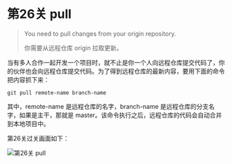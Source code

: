 
# 第26关 pull

> You need to pull changes from your origin repository.
>
> 你需要从远程仓库 origin 拉取更新。

当有多人合作一起开发一个项目时，就不止是你一个人向远程仓库提交代码了，你的伙伴也会向远程仓库提交代码。为了得到远程仓库的最新内容，要用下面的命令把内容抓下来：

```shell
git pull remote-name branch-name
```

其中，remote-name 是远程仓库的名字，branch-name 是远程仓库的分支名字，如果是主干，那就是 master。该命令执行之后，远程仓库的代码会自动合并到本地项目中。

第26关过关画面如下：

![第26关 pull](images/level-26-pull.png)
